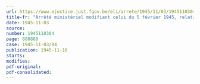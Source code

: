 ```yaml
---
url: https://www.ejustice.just.fgov.be/eli/arrete/1945/11/03/1945110304/justel
title-fr: "Arrêté ministériel modifiant celui du 5 février 1945, relatif à la livraison des produits laitiers (abrogé par AM 06-01-1947, art. 13)"
date: 1945-11-03
source:
number: 1945110304
page: 888888
case: 1945-11-03/04
publication: 1945-11-16
starts:
modifies:
pdf-original:
pdf-consolidated:
---
```



